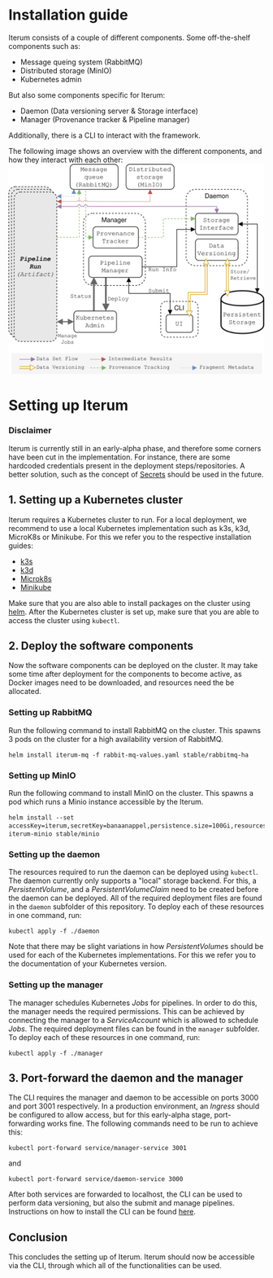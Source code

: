 # Installation guide

Iterum consists of a couple of different components. Some off-the-shelf components such as:
* Message queing system (RabbitMQ)
* Distributed storage (MinIO)
* Kubernetes admin

But also some components specific for Iterum:

* Daemon (Data versioning server & Storage interface)
* Manager (Provenance tracker & Pipeline manager)

Additionally, there is a CLI to interact with the framework.

The following image shows an overview with the different components, and how they interact with each other:
![Component overview](images/software-components.png)


# Setting up Iterum
### Disclaimer
Iterum is currently still in an early-alpha phase, and therefore some corners have been cut in the implementation. For instance, there are some hardcoded credentials present in the deployment steps/repositories. A better solution, such as the concept of [Secrets](https://kubernetes.io/docs/concepts/configuration/secret/) should be used in the future. 


## 1. Setting up a Kubernetes cluster
Iterum requires a Kubernetes cluster to run. For a local deployment, we recommend to use a local Kubernetes implementation such as k3s, k3d, MicroK8s or Minikube. For this we refer you to the respective installation guides:
* [k3s](https://k3s.io/)
* [k3d](https://github.com/rancher/k3d)
* [Microk8s](https://microk8s.io/)
* [Minikube](https://kubernetes.io/docs/setup/learning-environment/minikube/)

Make sure that you are also able to install packages on the cluster using [helm](https://helm.sh/). After the Kubernetes cluster is set up, make sure that you are able to access the cluster using `kubectl`. 


## 2. Deploy the software components

Now the software components can be deployed on the cluster. It may take some time after deployment for the components to become active, as Docker images need to be downloaded, and resources need the be allocated.

### Setting up RabbitMQ

Run the following command to install RabbitMQ on the cluster. This spawns 3 pods on the cluster for a high availability version of RabbitMQ.
```
helm install iterum-mq -f rabbit-mq-values.yaml stable/rabbitmq-ha
``` 

### Setting up MinIO

Run the following command to install MinIO on the cluster. This spawns a pod which runs a Minio instance accessible by the Iterum.
```
helm install --set accessKey=iterum,secretKey=banaanappel,persistence.size=100Gi,resources.requests.memory=2Gi iterum-minio stable/minio
``` 

### Setting up the daemon

The resources required to run the daemon can be deployed using `kubectl`. The daemon currently only supports a "local" storage backend. For this, a *PersistentVolume*, and a *PersistentVolumeClaim* need to be created before the daemon can be deployed. All of the required deployment files are found in the `daemon` subfolder of this repository. To deploy each of these resources in one command, run:
```
kubectl apply -f ./daemon
```
Note that there may be slight variations in how *PersistentVolume*s should be used for each of the Kubernetes implementations. For this we refer you to the documentation of your Kubernetes version.

### Setting up the manager
The manager schedules Kubernetes *Jobs* for pipelines. In order to do this, the manager needs the required permissions. This can be achieved by connecting the manager to a *ServiceAccount* which is allowed to schedule *Jobs*. The required deployment files can be found in the `manager` subfolder. To deploy each of these resources in one command, run:
```
kubectl apply -f ./manager
```

## 3. Port-forward the daemon and the manager
The CLI requires the manager and daemon to be accessible on ports 3000 and port 3001 respectively. In a production environment, an *Ingress* should be configured to allow access, but for this early-alpha stage, port-forwarding works fine.
The following commands need to be run to achieve this:
```
kubectl port-forward service/manager-service 3001
```
and
```
kubectl port-forward service/daemon-service 3000
```
After both services are forwarded to localhost, the CLI can be used to perform data versioning, but also the submit and manage pipelines. Instructions on how to install the CLI can be found [here](https://github.com/iterum-provenance). 

## Conclusion
This concludes the setting up of Iterum. Iterum should now be accessible via the CLI, through which all of the functionalities can be used.

